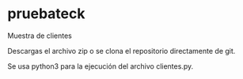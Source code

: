 # pruebateck
Muestra de clientes

Descargas el archivo zip o se clona el repositorio directamente de git. 

Se usa python3 para la ejecución del archivo clientes.py.
